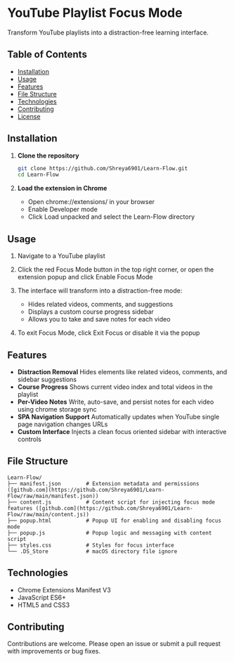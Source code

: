 # YouTube Playlist Focus Mode

Transform YouTube playlists into a distraction-free learning interface.

## Table of Contents

* [Installation](#installation)
* [Usage](#usage)
* [Features](#features)
* [File Structure](#file-structure)
* [Technologies](#technologies)
* [Contributing](#contributing)
* [License](#license)

## Installation

1. **Clone the repository**

   ```bash
   git clone https://github.com/Shreya6901/Learn-Flow.git
   cd Learn-Flow
   ```
2. **Load the extension in Chrome**

   * Open chrome://extensions/ in your browser
   * Enable Developer mode
   * Click Load unpacked and select the Learn-Flow directory

## Usage

1. Navigate to a YouTube playlist 
2. Click the red Focus Mode button in the top right corner, or open the extension popup and click Enable Focus Mode
3. The interface will transform into a distraction-free mode:

   * Hides related videos, comments, and suggestions
   * Displays a custom course progress sidebar
   * Allows you to take and save notes for each video
4. To exit Focus Mode, click Exit Focus or disable it via the popup

## Features

* **Distraction Removal**
  Hides elements like related videos, comments, and sidebar suggestions 
* **Course Progress**
  Shows current video index and total videos in the playlist
* **Per-Video Notes**
  Write, auto-save, and persist notes for each video using chrome storage sync 
* **SPA Navigation Support**
  Automatically updates when YouTube single page navigation changes URLs
* **Custom Interface**
  Injects a clean focus oriented sidebar with interactive controls

## File Structure

```
Learn-Flow/
├── manifest.json        # Extension metadata and permissions ([github.com](https://github.com/Shreya6901/Learn-Flow/raw/main/manifest.json))
├── content.js           # Content script for injecting focus mode features ([github.com](https://github.com/Shreya6901/Learn-Flow/raw/main/content.js))
├── popup.html           # Popup UI for enabling and disabling focus mode
├── popup.js             # Popup logic and messaging with content script
├── styles.css           # Styles for focus interface
└── .DS_Store            # macOS directory file ignore
```

## Technologies

* Chrome Extensions Manifest V3
* JavaScript ES6+
* HTML5 and CSS3

## Contributing

Contributions are welcome. Please open an issue or submit a pull request with improvements or bug fixes.

